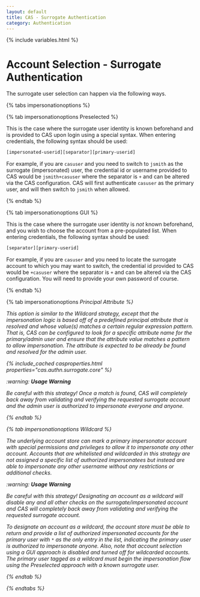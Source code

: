 ```yaml
---
layout: default
title: CAS - Surrogate Authentication
category: Authentication
---
```

{% include variables.html %}

# Account Selection - Surrogate Authentication

The surrogate user selection can happen via the following ways.

{% tabs impersonationoptions %}

{% tab impersonationoptions Preselected %}

This is the case where the surrogate user identity is known
beforehand and is provided to CAS upon login using a special syntax.
When entering credentials, the following syntax should be used:

```bash
[impersonated-userid][separator][primary-userid]
```

For example, if you are `casuser` and you need to switch to `jsmith` as the
surrogate (impersonated) user, the credential id or username provided to CAS would be `jsmith+casuser` where
the separator is `+` and can be altered via the CAS configuration. CAS will first authenticate `casuser` as the
primary user, and will then switch to `jsmith` when allowed.

{% endtab %}

{% tab impersonationoptions GUI %}

This is the case where the surrogate user identity is *not* known
beforehand, and you wish to choose the account from a pre-populated
list. When entering credentials, the following syntax should be used:

```bash
[separator][primary-userid]
```

For example, if you are `casuser` and you need to locate the surrogate account to which
you may want to switch, the credential id provided to CAS would be `+casuser` where
the separator is `+` and can be altered via the CAS configuration. You
will need to provide your own password of course.

{% endtab %}

{% tab impersonationoptions <i class="fa fa-person px-1">Principal Attribute %}

This option is similar to the *Wildcard* strategy, except that the impersonation logic is based off of a predefined principal attribute
that is resolved and whose value(s) matches a certain regular expression pattern. That is, CAS can be configured to look for a specific attribute
name for the primary/admin user and ensure that the attribute value matches a pattern to allow impersonation. The attribute is expected 
to be already be found and resolved for the admin user.

{% include_cached casproperties.html properties="cas.authn.surrogate.core" %}

<div class="alert alert-warning">:warning: <strong>Usage Warning</strong>
<p>Be careful with this strategy! Once a match is found, CAS will completely back away from validating and verifying
the requested surrogate account and the admin user is authorized to impersonate everyone and anyone.</p></div>

{% endtab %}

{% tab impersonationoptions Wildcard %}

The underlying account store can mark a primary *impersonator* account with special permissions
and privileges to allow it to impersonate any other account. Accounts that are whitelisted and wildcarded
in this strategy are not assigned a specific list of authorized impersonatees but instead are able to impersonate
any other username without any restrictions or additional checks.

<div class="alert alert-warning">:warning: <strong>Usage Warning</strong>
<p>Be careful with this strategy! Designating an account as a wildcard will disable any and all other checks
on the surrogate/impersonated account and CAS will completely back away from validating and verifying
the requested surrogate account.</p></div>

To designate an account as a wildcard, the account store must be able to return and provide a list of
authorized *impersonated* accounts for the primary user with `*` as the only entry in the list, indicating the primary
user is authorized to impersonate anyone. Also, note that account selection using a GUI approach is
disabled and turned off for wildcarded accounts. The primary user tagged as a wildcard must begin the impersonation
flow using the *Preselected* approach with a known surrogate user.

{% endtab %}

{% endtabs %}
